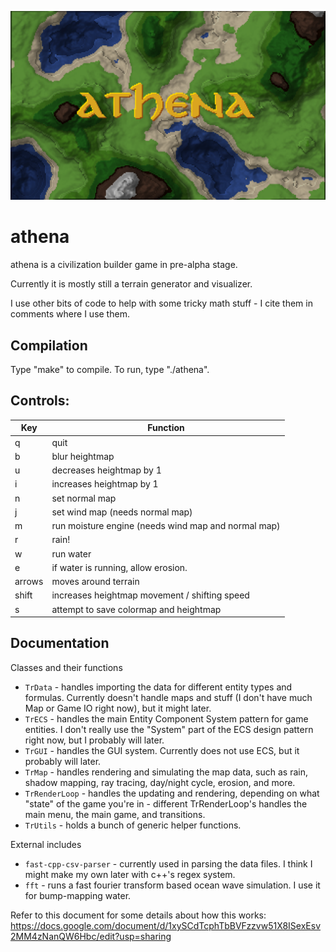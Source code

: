 
![alt text](https://raw.githubusercontent.com/VjiaoBlack/terrain-gen/master/sample_athena.gif)

athena
=====

athena is a civilization builder game in pre-alpha stage.

Currently it is mostly still a terrain generator and visualizer.

I use other bits of code to help with some tricky math stuff - I cite them in comments where I use them.

Compilation
-----------

Type "make" to compile.
To run, type "./athena".

Controls:
--------
| Key | Function |
| --- | -------- |
| q | quit |
| b | blur heightmap |
| u | decreases heightmap by 1 |
| i | increases heightmap by 1 |
| n | set normal map |
| j | set wind map (needs normal map) |
| m | run moisture engine (needs wind map and normal map) |
| r | rain! |
| w | run water |
| e | if water is running, allow erosion. |
| arrows | moves around terrain |
| shift | increases heightmap movement / shifting speed |
| s | attempt to save colormap and heightmap |

Documentation
-------------
Classes and their functions
- `TrData` - handles importing the data for different entity types and formulas. Currently 
doesn't handle maps and stuff (I don't have much Map or Game IO right now), but it might later.
- `TrECS` - handles the main Entity Component System pattern for game entities. I don't really 
use the "System" part of the ECS design pattern right now, but I probably will later.
- `TrGUI` - handles the GUI system. Currently does not use ECS, but it probably will later.
- `TrMap` - handles rendering and simulating the map data, such as rain, shadow mapping, ray 
tracing, day/night cycle, erosion, and more.
- `TrRenderLoop` - handles the updating and rendering, depending on what "state" of the game 
you're in - different TrRenderLoop's handles the main menu, the main game, and transitions.
- `TrUtils` - holds a bunch of generic helper functions.

External includes
- `fast-cpp-csv-parser` - currently used in parsing the data files. I think I might make my own 
later with c++'s regex system.
- `fft` - runs a fast fourier transform based ocean wave simulation. I use it for bump-mapping 
water.

Refer to this document for some details about how this works:
https://docs.google.com/document/d/1xySCdTcphTbBVFzzvw51X8ISexEsv2MM4zNanQW6Hbc/edit?usp=sharing

